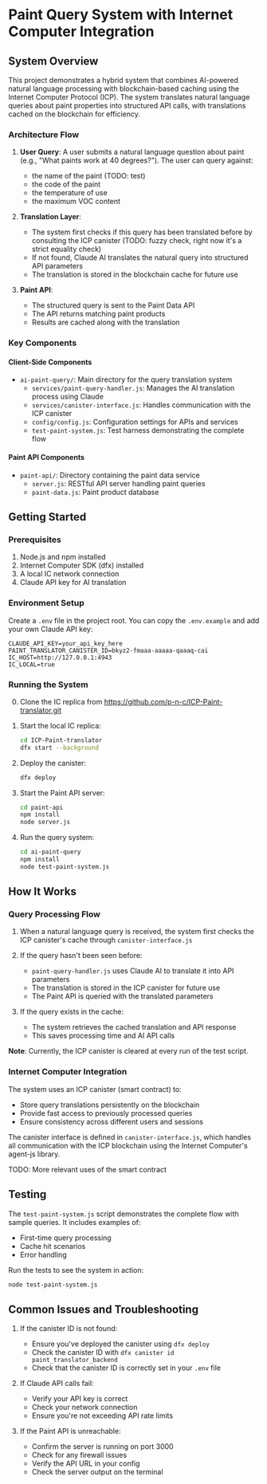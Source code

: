 # Paint Query System with Internet Computer Integration

## System Overview

This project demonstrates a hybrid system that combines AI-powered natural language processing with blockchain-based caching using the Internet Computer Protocol (ICP). The system translates natural language queries about paint properties into structured API calls, with translations cached on the blockchain for efficiency.

### Architecture Flow

1. **User Query**: A user submits a natural language question about paint (e.g., "What paints work at 40 degrees?"). The user can query against:

   - the name of the paint (TODO: test)
   - the code of the paint
   - the temperature of use
   - the maximum VOC content

2. **Translation Layer**:

   - The system first checks if this query has been translated before by consulting the ICP canister (TODO: fuzzy check, right now it's a strict equality check)
   - If not found, Claude AI translates the natural query into structured API parameters
   - The translation is stored in the blockchain cache for future use

3. **Paint API**:
   - The structured query is sent to the Paint Data API
   - The API returns matching paint products
   - Results are cached along with the translation

### Key Components

#### Client-Side Components

- `ai-paint-query/`: Main directory for the query translation system
  - `services/paint-query-handler.js`: Manages the AI translation process using Claude
  - `services/canister-interface.js`: Handles communication with the ICP canister
  - `config/config.js`: Configuration settings for APIs and services
  - `test-paint-system.js`: Test harness demonstrating the complete flow

#### Paint API Components

- `paint-api/`: Directory containing the paint data service
  - `server.js`: RESTful API server handling paint queries
  - `paint-data.js`: Paint product database

## Getting Started

### Prerequisites

1. Node.js and npm installed
2. Internet Computer SDK (dfx) installed
3. A local IC network connection
4. Claude API key for AI translation

### Environment Setup

Create a `.env` file in the project root. You can copy the `.env.example` and add your own Claude API key:

```env
CLAUDE_API_KEY=your_api_key_here
PAINT_TRANSLATOR_CANISTER_ID=bkyz2-fmaaa-aaaaa-qaaaq-cai
IC_HOST=http://127.0.0.1:4943
IC_LOCAL=true
```

### Running the System

0. Clone the IC replica from https://github.com/p-n-c/ICP-Paint-translator.git

1. Start the local IC replica:

   ```bash
   cd ICP-Paint-translator
   dfx start --background
   ```

2. Deploy the canister:

   ```bash
   dfx deploy
   ```

3. Start the Paint API server:

   ```bash
   cd paint-api
   npm install
   node server.js
   ```

4. Run the query system:
   ```bash
   cd ai-paint-query
   npm install
   node test-paint-system.js
   ```

## How It Works

### Query Processing Flow

1. When a natural language query is received, the system first checks the ICP canister's cache through `canister-interface.js`

2. If the query hasn't been seen before:

   - `paint-query-handler.js` uses Claude AI to translate it into API parameters
   - The translation is stored in the ICP canister for future use
   - The Paint API is queried with the translated parameters

3. If the query exists in the cache:
   - The system retrieves the cached translation and API response
   - This saves processing time and AI API calls

**Note**: Currently, the ICP canister is cleared at every run of the test script.

### Internet Computer Integration

The system uses an ICP canister (smart contract) to:

- Store query translations persistently on the blockchain
- Provide fast access to previously processed queries
- Ensure consistency across different users and sessions

The canister interface is defined in `canister-interface.js`, which handles all communication with the ICP blockchain using the Internet Computer's agent-js library.

TODO: More relevant uses of the smart contract

## Testing

The `test-paint-system.js` script demonstrates the complete flow with sample queries. It includes examples of:

- First-time query processing
- Cache hit scenarios
- Error handling

Run the tests to see the system in action:

```bash
node test-paint-system.js
```

## Common Issues and Troubleshooting

1. If the canister ID is not found:

   - Ensure you've deployed the canister using `dfx deploy`
   - Check the canister ID with `dfx canister id paint_translator_backend`
   - Check that the canister ID is correctly set in your `.env` file

2. If Claude API calls fail:

   - Verify your API key is correct
   - Check your network connection
   - Ensure you're not exceeding API rate limits

3. If the Paint API is unreachable:
   - Confirm the server is running on port 3000
   - Check for any firewall issues
   - Verify the API URL in your config
   - Check the server output on the terminal
